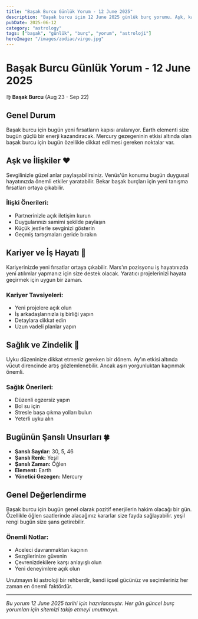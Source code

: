 ```yaml
---
title: "Başak Burcu Günlük Yorum - 12 June 2025"
description: "Başak burcu için 12 June 2025 günlük burç yorumu. Aşk, kariyer, sağlık ve şanslı sayılar."
pubDate: 2025-06-12
category: "astrology"
tags: ["başak", "günlük", "burç", "yorum", "astroloji"]
heroImage: "/images/zodiac/virgo.jpg"
---
```


# Başak Burcu Günlük Yorum - 12 June 2025

♍ **Başak Burcu** (Aug 23 - Sep 22)

## Genel Durum

Başak burcu için bugün yeni fırsatların kapısı aralanıyor. Earth elementi size bugün güçlü bir enerji kazandıracak. Mercury gezegeninin etkisi altında olan başak burcu için bugün özellikle dikkat edilmesi gereken noktalar var.

## Aşk ve İlişkiler ❤️

Sevgilinizle güzel anlar paylaşabilirsiniz. Venüs'ün konumu bugün duygusal hayatınızda önemli etkiler yaratabilir. Bekar başak burçları için yeni tanışma fırsatları ortaya çıkabilir.

### İlişki Önerileri:
- Partnerinizle açık iletişim kurun
- Duygularınızı samimi şekilde paylaşın
- Küçük jestlerle sevginizi gösterin
- Geçmiş tartışmaları geride bırakın

## Kariyer ve İş Hayatı 💼

Kariyerinizde yeni fırsatlar ortaya çıkabilir. Mars'ın pozisyonu iş hayatınızda yeni atılımlar yapmanız için size destek olacak. Yaratıcı projelerinizi hayata geçirmek için uygun bir zaman.

### Kariyer Tavsiyeleri:
- Yeni projelere açık olun
- İş arkadaşlarınızla iş birliği yapın
- Detaylara dikkat edin
- Uzun vadeli planlar yapın

## Sağlık ve Zindelik 🏥

Uyku düzeninize dikkat etmeniz gereken bir dönem. Ay'ın etkisi altında vücut direncinde artış gözlemlenebilir. Ancak aşırı yorgunluktan kaçınmak önemli.

### Sağlık Önerileri:
- Düzenli egzersiz yapın
- Bol su için
- Stresle başa çıkma yolları bulun
- Yeterli uyku alın

## Bugünün Şanslı Unsurları 🍀

- **Şanslı Sayılar:** 30, 5, 46
- **Şanslı Renk:** Yeşil
- **Şanslı Zaman:** Öğlen
- **Element:** Earth
- **Yönetici Gezegen:** Mercury

## Genel Değerlendirme

Başak burcu için bugün genel olarak pozitif enerjilerin hakim olacağı bir gün. Özellikle öğlen saatlerinde alacağınız kararlar size fayda sağlayabilir. yeşil rengi bugün size şans getirebilir.

### Önemli Notlar:
- Aceleci davranmaktan kaçının
- Sezgilerinize güvenin
- Çevrenizdekilere karşı anlayışlı olun
- Yeni deneyimlere açık olun

Unutmayın ki astroloji bir rehberdir, kendi içsel gücünüz ve seçimleriniz her zaman en önemli faktördür.

---

*Bu yorum 12 June 2025 tarihi için hazırlanmıştır. Her gün güncel burç yorumları için sitemizi takip etmeyi unutmayın.*
